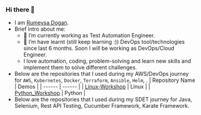 ### Hi there 👋

<!--
**rumeysakdogan/rumeysakdogan** is a ✨ _special_ ✨ repository because its `README.md` (this file) appears on your GitHub profile.

Here are some ideas to get you started:
-->
- I am [Rumeysa Dogan](https://www.linkedin.com/in/rumeysadogan/). 
- Brief intro about me: 
  * 🔭 I’m currently working as Test Automation Engineer.
  * 🌱 I’m have learnt (still keep learning :)) DevOps tool/technologies since last 6 months. Soon I will be working as DevOps/Cloud Engineer. 
  * I love automation, coding, problem-solving and learn new skills and implement them to solve different challenges.
- Below are the repositories that I used during my AWS/DevOps journey for `AWS`, `Kubernetes`, `Docker`, `Terraform`, `Ansible`, `Helm`,   .
  | Repository Name | Demos  |
  | ------ | ------ |
  | [Linux-Workshop](https://github.com/rumeysakdogan/Linux-Workshop) | Linux |
  | [Python_Workshop](https://github.com/rumeysakdogan/Python_Workshop) | Python |
- Below are the repositories that I used during my SDET journey for Java, Selenium, Rest API Testing, Cucumber Framework, Karate Framework.



